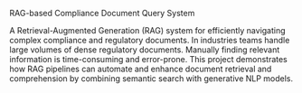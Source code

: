 RAG-based Compliance Document Query System

A Retrieval-Augmented Generation (RAG) system for efficiently navigating complex compliance and regulatory documents. In industries teams handle large volumes of dense regulatory documents. Manually finding relevant information is time-consuming and error-prone. This project demonstrates how RAG pipelines can automate and enhance document retrieval and comprehension by combining semantic search with generative NLP models.

